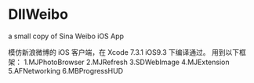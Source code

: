 # DllWeibo
a small copy of Sina Weibo iOS App


模仿新浪微博的 iOS 客户端，在 Xcode 7.3.1 iOS9.3 下编译通过。
用到以下框架：
1.MJPhotoBrowser
2.MJRefresh
3.SDWebImage
4.MJExtension
5.AFNetworking
6.MBProgressHUD
